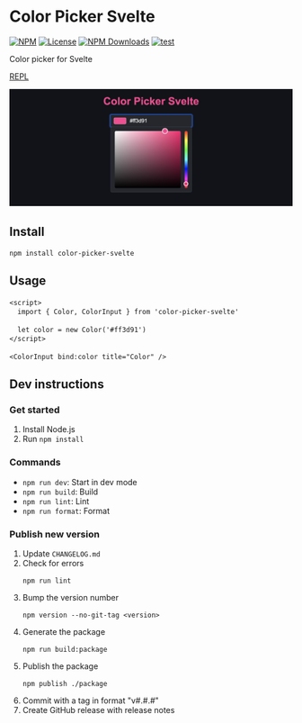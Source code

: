 # Color Picker Svelte

[![NPM](https://img.shields.io/npm/v/color-picker-svelte.svg)](https://npmjs.com/package/color-picker-svelte)
[![License](https://img.shields.io/npm/l/color-picker-svelte.svg)](LICENSE)
[![NPM Downloads](https://img.shields.io/npm/dm/color-picker-svelte.svg)](https://npmjs.com/package/color-picker-svelte)
[![test](https://github.com/probablykasper/color-picker-svelte/actions/workflows/test.yml/badge.svg)](https://github.com/probablykasper/color-picker-svelte/actions/workflows/test.yml)

Color picker for Svelte

[REPL](https://svelte.dev/repl/hello-world?version=3.47.0)

![](Screenshot.png)

## Install

```
npm install color-picker-svelte
```

## Usage

```svelte
<script>
  import { Color, ColorInput } from 'color-picker-svelte'

  let color = new Color('#ff3d91')
</script>

<ColorInput bind:color title="Color" />
```

## Dev instructions

### Get started

1. Install Node.js
2. Run `npm install`

### Commands

- `npm run dev`: Start in dev mode
- `npm run build`: Build
- `npm run lint`: Lint
- `npm run format`: Format

### Publish new version

1. Update `CHANGELOG.md`
2. Check for errors
    ```
    npm run lint
    ```
3. Bump the version number
    ```
    npm version --no-git-tag <version>
    ```
4. Generate the package
    ```
    npm run build:package
    ```
5. Publish the package
    ```
    npm publish ./package
    ```
6. Commit with a tag in format "v#.#.#"
7. Create GitHub release with release notes

